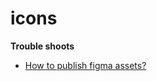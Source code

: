 # icons

**Trouble shoots**

- [How to publish figma assets?](https://riiid.slack.com/archives/C0310631LES/p1650275621671199) 
